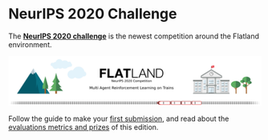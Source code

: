 NeurIPS 2020 Challenge
======================

The **[NeurIPS 2020 challenge](https://www.aicrowd.com/challenges/neurips-2020-flatland-challenge/)** is the newest competition around the Flatland environment.

![Flatland](../assets/images/flatland_wide.png)

Follow the guide to make your [first submission](first-submission), and read about the [evaluations metrics and prizes](prize-and-metrics) of this edition.